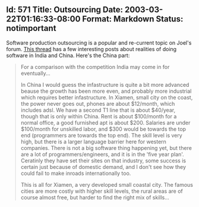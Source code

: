 Id: 571
Title: Outsourcing
Date: 2003-03-22T01:16:33-08:00
Format: Markdown
Status: notimportant
--------------
Software production outsourcing is a popular and re-current topic on
Joel's forum. [This thread](http://discuss.fogcreek.com/joelonsoftware/default.asp?cmd=show&ixPost=34287&ixReplies=68) has a few interesting posts about realities of doing software in India and China. Here's the China part:

> For a comparison with the competition India may come in for
> eventually...
>
> In China I would guess the infastructure is quite a bit more advanced
> beause the growth has been more even, and probably more industrial
> which requires better infastructure. In Xiamen, small city on the
> coast, the power never goes out, phones are about $12/month, which
> includes adsl. We have a second T1 line that is about $40/year,
> though that is only within China. Rent is about $100/month for a
> normal office, a good furnished apt is about $200. Salaries are under
> $100/month for unskilled labor, and $300 would be towards the top
> end (programmers are towards the top end). The skill level is very
> high, but there is a larger language barrier here for western
> companies. There is not a big software thing happening yet, but there
> are a lot of programmers/engineers, and it is in the 'five year plan'.
> Ceratinly they have set their sites on that industry, some success is
> certain just because of domestic demand, and I don't see how they
> could fail to make inroads internationally too.
>
> This is all for Xiamen, a very developed small coastal city. The
> famous cities are more costly with higher skill levels, the rural
> areas are of course almost free, but harder to find the right mix of
> skills...

